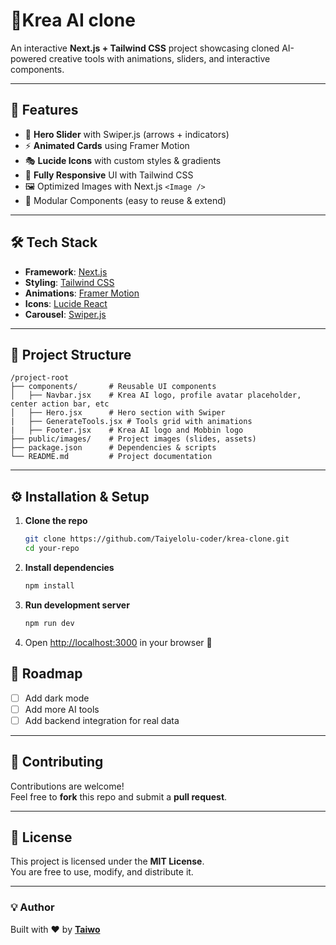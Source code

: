 # 🚀Krea AI clone

An interactive **Next.js + Tailwind CSS** project showcasing cloned AI-powered creative tools with animations, sliders, and interactive components.

---

## 📌 Features

- 🎨 **Hero Slider** with Swiper.js (arrows + indicators)
- ⚡ **Animated Cards** using Framer Motion
- 🎭 **Lucide Icons** with custom styles & gradients
- 📱 **Fully Responsive** UI with Tailwind CSS
- 🖼️ Optimized Images with Next.js `<Image />`
- 🧩 Modular Components (easy to reuse & extend)

---

## 🛠️ Tech Stack

- **Framework**: [Next.js](https://nextjs.org/)
- **Styling**: [Tailwind CSS](https://tailwindcss.com/)
- **Animations**: [Framer Motion](https://www.framer.com/motion/)
- **Icons**: [Lucide React](https://lucide.dev/)
- **Carousel**: [Swiper.js](https://swiperjs.com/)

---

## 📂 Project Structure

```
/project-root
├── components/       # Reusable UI components
│   ├── Navbar.jsx    # Krea AI logo, profile avatar placeholder, center action bar, etc
│   ├── Hero.jsx      # Hero section with Swiper
|   ├── GenerateTools.jsx # Tools grid with animations
|   ├── Footer.jsx    # Krea AI logo and Mobbin logo
├── public/images/    # Project images (slides, assets)
├── package.json      # Dependencies & scripts
└── README.md         # Project documentation
```

---

## ⚙️ Installation & Setup

1. **Clone the repo**
   ```bash
   git clone https://github.com/Taiyelolu-coder/krea-clone.git
   cd your-repo
   ```

2. **Install dependencies**
   ```bash
   npm install
   ```

3. **Run development server**
   ```bash
   npm run dev
   ```

4. Open [http://localhost:3000](http://localhost:3000) in your browser 🚀


## 🚧 Roadmap

- [ ] Add dark mode
- [ ] Add more AI tools
- [ ] Add backend integration for real data

---

## 🤝 Contributing

Contributions are welcome!  
Feel free to **fork** this repo and submit a **pull request**.

---

## 📜 License

This project is licensed under the **MIT License**.  
You are free to use, modify, and distribute it.

---

### 💡 Author
Built with ❤️ by **[Taiwo](https://github.com/Taiyelolu-coder)**  
